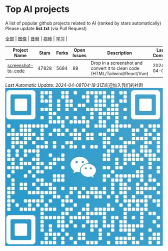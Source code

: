 # Top AI projects
A list of popular github projects related to AI (ranked by stars automatically)
Please update **list.txt** (via Pull Request)

<a href="./README.md">全部</a> |   <a href="./READMEpicture.md">图像</a> |   <a href="./READMEaudio.md">音频</a> | <a href="./READMEvideo.md">视频</a> | <a href="./READMElearn.md">学习</a> | 

| Project Name | Stars | Forks | Open Issues | Description | Last Commit |
| ------------ | ----- | ----- | ----------- | ----------- | ----------- |
| [screenshot-to-code](https://github.com/abi/screenshot-to-code) | 47828 | 5684 | 89 | Drop in a screenshot and convert it to clean code (HTML/Tailwind/React/Vue) | 2024-04-05 |

*Last Automatic Update: 2024-04-08T04:19:31Z*欢迎加入我们的社群 ![](https://raw.githubusercontent.com/mouuii/picture/master/weichat.jpg) 